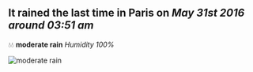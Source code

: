 ## It rained the last time in Paris on *May 31st 2016 around 03:51 am*
💧💧  **moderate rain** *Humidity 100%*

![moderate rain](http://openweathermap.org/img/w/10n.png)
